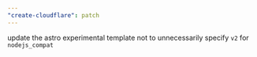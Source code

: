 ```yaml
---
"create-cloudflare": patch
---
```


update the astro experimental template not to unnecessarily specify `v2` for `nodejs_compat`

